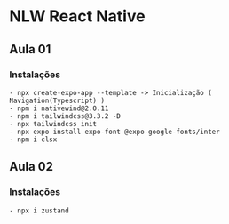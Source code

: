 # NLW React Native

## Aula 01
### Instalações
```
- npx create-expo-app --template -> Inicialização ( Navigation(Typescript) )
- npm i nativewind@2.0.11
- npm i tailwindcss@3.3.2 -D
- npx tailwindcss init 
- npx expo install expo-font @expo-google-fonts/inter
- npm i clsx
```

## Aula 02
### Instalações
```
- npx i zustand 
```